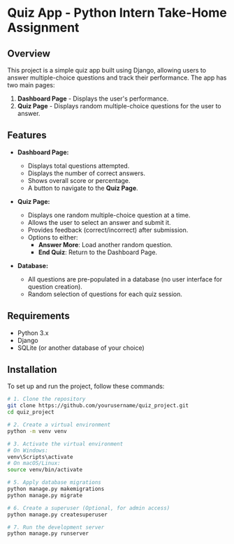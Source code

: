 # Quiz App - Python Intern Take-Home Assignment

## Overview
This project is a simple quiz app built using Django, allowing users to answer multiple-choice questions and track their performance. The app has two main pages:
1. **Dashboard Page** - Displays the user's performance.
2. **Quiz Page** - Displays random multiple-choice questions for the user to answer.

## Features
- **Dashboard Page:**
  - Displays total questions attempted.
  - Displays the number of correct answers.
  - Shows overall score or percentage.
  - A button to navigate to the **Quiz Page**.
  
- **Quiz Page:**
  - Displays one random multiple-choice question at a time.
  - Allows the user to select an answer and submit it.
  - Provides feedback (correct/incorrect) after submission.
  - Options to either:
    - **Answer More**: Load another random question.
    - **End Quiz**: Return to the Dashboard Page.

- **Database:**
  - All questions are pre-populated in a database (no user interface for question creation).
  - Random selection of questions for each quiz session.

## Requirements
- Python 3.x
- Django
- SQLite (or another database of your choice)

## Installation

To set up and run the project, follow these commands:

```bash
# 1. Clone the repository
git clone https://github.com/yourusername/quiz_project.git
cd quiz_project

# 2. Create a virtual environment
python -m venv venv

# 3. Activate the virtual environment
# On Windows:
venv\Scripts\activate
# On macOS/Linux:
source venv/bin/activate

# 5. Apply database migrations
python manage.py makemigrations
python manage.py migrate

# 6. Create a superuser (Optional, for admin access)
python manage.py createsuperuser

# 7. Run the development server
python manage.py runserver
